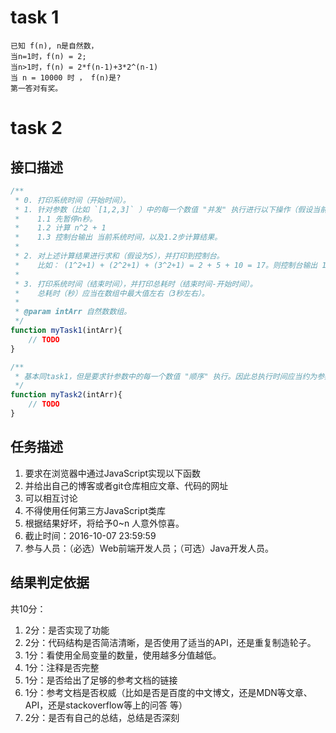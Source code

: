 # task 1

```
已知 f(n), n是自然数，
当n=1时，f(n) = 2;
当n>1时，f(n) = 2*f(n-1)+3*2^(n-1) 
当 n = 10000 时 ， f(n)是? 
第一答对有奖。
```

# task 2

## 接口描述

```js
/**
 * 0. 打印系统时间（开始时间）。
 * 1. 针对参数（比如 `[1,2,3]` ）中的每一个数值 "并发" 执行进行以下操作（假设当前数值为n）：
 *    1.1 先暂停n秒。
 *    1.2 计算 n^2 + 1
 *    1.3 控制台输出 当前系统时间，以及1.2步计算结果。
 *
 * 2. 对上述计算结果进行求和（假设为S），并打印到控制台。
 *    比如： (1^2+1) + (2^2+1) + (3^2+1) = 2 + 5 + 10 = 17。则控制台输出 17。
 *
 * 3. 打印系统时间（结束时间），并打印总耗时（结束时间-开始时间）。
 *    总耗时（秒）应当在数组中最大值左右（3秒左右）。  
 * 
 * @param intArr 自然数数组。
 */
function myTask1(intArr){
    // TODO
}

/**
 * 基本同task1，但是要求针参数中的每一个数值 "顺序" 执行。因此总执行时间应当约为参数数组的 SUM 和（秒）。
 */
function myTask2(intArr){
    // TODO
}
```

## 任务描述

1. 要求在浏览器中通过JavaScript实现以下函数
1. 并给出自己的博客或者git仓库相应文章、代码的网址
1. 可以相互讨论
1. 不得使用任何第三方JavaScript类库
1. 根据结果好坏，将给予0~n 人意外惊喜。
1. 截止时间：2016-10-07 23:59:59 
1. 参与人员：（必选）Web前端开发人员；（可选）Java开发人员。

## 结果判定依据
共10分：

1. 2分：是否实现了功能
1. 2分：代码结构是否简洁清晰，是否使用了适当的API，还是重复制造轮子。
1. 1分：看使用全局变量的数量，使用越多分值越低。
1. 1分：注释是否完整
1. 1分：是否给出了足够的参考文档的链接
1. 1分：参考文档是否权威（比如是否是百度的中文博文，还是MDN等文章、API，还是stackoverflow等上的问答 等）
1. 2分：是否有自己的总结，总结是否深刻

 